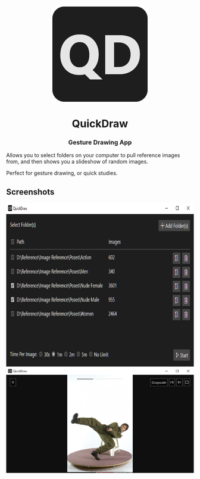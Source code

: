 <p align="center">
  <img width="256" height="256" src="https://raw.githubusercontent.com/blendermf/QuickDraw/master/docs/img/Logo.png" alt="QuickDraw">
</p>

<h1 align="center">QuickDraw</h1>
<h3 align="center">Gesture Drawing App</h3>

Allows you to select folders on your computer to pull reference images from, and then shows you a slideshow of random images. 

Perfect for gesture drawing, or quick studies.

## Screenshots

<p align="center">
<img width="784" height="440" src="https://raw.githubusercontent.com/blendermf/QuickDraw/master/docs/img/Screenshot1.png" alt="Screenshot1">

<img width="784" height="Screenshot2" src="https://raw.githubusercontent.com/blendermf/QuickDraw/master/docs/img/Screenshot2.png" alt="Screenshot2">
</p>
